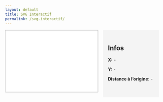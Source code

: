```yaml
---
layout: default
title: SVG Interactif
permalink: /svg-interactif/
---
```


<style>
  #svg-container {
    display: flex;
    border: 1px solid #aaa;
    margin-bottom: 1rem;
  }
  svg {
    width: 100%;
    height: auto;
  }
  .dot {
    fill: red;
    stroke: black;
    stroke-width: 1px;
  }
  #info-panel {
    background: #f4f4f4;
    padding: 1rem;
    margin-left: 1rem;
    min-width: 150px;
  }
</style>

<div style="display: flex;">
  <div id="svg-container">
    <svg id="mysvg" viewBox="0 0 600 400" xmlns="http://www.w3.org/2000/svg">
      <rect width="600" height="400" fill="white" />
      <assets\img\chart_EF.svg>
    </svg>
  </div>
  <div id="info-panel">
    <h2>Infos</h2>
    <p><strong>X:</strong> <span id="x-val">-</span></p>
    <p><strong>Y:</strong> <span id="y-val">-</span></p>
    <p><strong>Distance à l’origine:</strong> <span id="distance">-</span></p>
  </div>
</div>

<script>
  const svg = document.getElementById('mysvg');

  svg.addEventListener('click', function(evt) {
    const pt = svg.createSVGPoint();
    pt.x = evt.clientX;
    pt.y = evt.clientY;

    const svgPoint = pt.matrixTransform(svg.getScreenCTM().inverse());
    const x = svgPoint.x;
    const y = svgPoint.y;

    const dot = document.createElementNS("http://www.w3.org/2000/svg", "circle");
    dot.setAttribute("cx", x);
    dot.setAttribute("cy", y);
    dot.setAttribute("r", 5);
    dot.setAttribute("class", "dot");
    svg.appendChild(dot);

    document.getElementById('x-val').textContent = x.toFixed(2);
    document.getElementById('y-val').textContent = y.toFixed(2);
    document.getElementById('distance').textContent = Math.sqrt(x*x + y*y).toFixed(2);
  });
</script>
